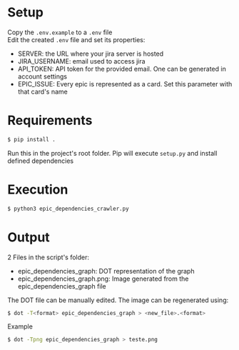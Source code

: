 # Setup
Copy the `.env.example` to a `.env` file<br>
Edit the created `.env` file and set its properties:
* SERVER: the URL where your jira server is hosted
* JIRA_USERNAME: email used to access jira
* API_TOKEN: API token for the provided email. One can be generated in account settings
* EPIC_ISSUE: Every epic is represented as a card. Set this parameter with that card's name

# Requirements
```bash
$ pip install .
```
Run this in the project's root folder. Pip will execute `setup.py` and install defined dependencies

# Execution
```bash
$ python3 epic_dependencies_crawler.py 
```

# Output
2 Files in the script's folder:
* epic_dependencies_graph: DOT representation of the graph
* epic_dependencies_graph.png: Image generated from the epic_dependencies_graph file

The DOT file can be manually edited. The image can be regenerated using:
```bash
$ dot -T<format> epic_dependencies_graph > <new_file>.<format>
```
Example
```bash
$ dot -Tpng epic_dependencies_graph > teste.png
```